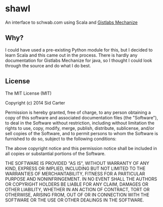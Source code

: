 # shawl

An interface to schwab.com using Scala and [Gistlabs Mechanize](http://gistlabs.com/software/mechanize-for-java/)

## Why?

I could have used a pre-existing Python module for this, but I decided to learn Scala and this came out in the process. There is hardly any documentation for Gistlabs Mechanize for java, so I thought I could look through the source and do what I do best.
	
## License

The MIT License (MIT)

Copyright (c) 2014 Sid Carter

Permission is hereby granted, free of charge, to any person obtaining a copy
of this software and associated documentation files (the "Software"), to deal
in the Software without restriction, including without limitation the rights
to use, copy, modify, merge, publish, distribute, sublicense, and/or sell
copies of the Software, and to permit persons to whom the Software is
furnished to do so, subject to the following conditions:

The above copyright notice and this permission notice shall be included in all
copies or substantial portions of the Software.

THE SOFTWARE IS PROVIDED "AS IS", WITHOUT WARRANTY OF ANY KIND, EXPRESS OR
IMPLIED, INCLUDING BUT NOT LIMITED TO THE WARRANTIES OF MERCHANTABILITY,
FITNESS FOR A PARTICULAR PURPOSE AND NONINFRINGEMENT. IN NO EVENT SHALL THE
AUTHORS OR COPYRIGHT HOLDERS BE LIABLE FOR ANY CLAIM, DAMAGES OR OTHER
LIABILITY, WHETHER IN AN ACTION OF CONTRACT, TORT OR OTHERWISE, ARISING FROM,
OUT OF OR IN CONNECTION WITH THE SOFTWARE OR THE USE OR OTHER DEALINGS IN THE
SOFTWARE.
